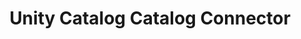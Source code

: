 ---
title: 'Unity Catalog Catalog Connector'
sidebar_label: 'Unity Catalog'
description: 'Connect to a Unity Catalog provider.'
sidebar_position: 2
pagination_prev: null
pagination_next: null
---